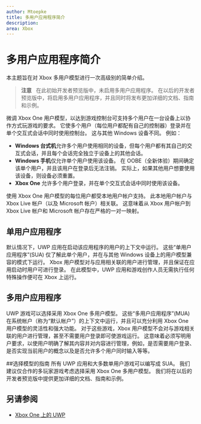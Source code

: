```yaml
---
author: Mtoepke
title: 多用户应用程序简介
description: 
area: Xbox
---
```


# 多用户应用程序简介

本主题旨在对 Xbox 多用户模型进行一次高级别的简单介绍。

> **注意** &nbsp;&nbsp;在此初始开发者预览版中，未启用多用户应用程序。 在以后的开发者预览版中，将启用多用户应用程序，并且同时将发布更加详细的文档、指南和示例。 

微调 Xbox One 用户模型，以达到游戏控制台可支持多个用户在一台设备上以协作方式玩游戏的要求。 
它使多个用户（每位用户都配有自己的控制器）登录并在单个交互式会话中同时使用控制台。 
这与其他 Windows 设备不同。 例如：
* **Windows 台式机**允许多个用户使用相同的设备，但每个用户都有其自己的交互式会话，并且每个会话完全独立于设备上的其他会话。
* **Windows 手机**仅允许单个用户使用该设备。 在 OOBE（全新体验）期间确定该单个用户，并且该用户在登录后无法注销。 实际上，如果其他用户想要使用该设备，则设备必须重置。 
* **Xbox One** 允许多个用户登录，并在单个交互式会话中同时使用该设备。

使用 Xbox One 用户模型的每位用户都受本地用户帐户支持。 
此本地用户帐户与 Xbox Live 帐户（以及 Microsoft 帐户）相关联。 
这意味着从 Xbox 用户帐户到 Xbox Live 帐户和 Microsoft 帐户存在严格的一对一映射。

## 单用户应用程序
默认情况下，UWP 应用在启动该应用程序的用户的上下文中运行。 
这些“单用户应用程序”(SUA) 仅了解此单个用户，并在与其他 Windows 设备上的用户模型兼容的模式下运行。 
Xbox 用户模型对与应用相关联的用户进行管理，并且保证在应用启动时用户可进行登录。 
在此模型中，UWP 应用和游戏创作人员无需执行任何特殊操作便可在 Xbox 上运行。 

## 多用户应用程序
UWP 游戏可以选择采用 Xbox One 多用户模型。 
这些“多用户应用程序”(MUA) 在系统帐户（称为“默认帐户”）的上下文中运行，并且可以充分利用 Xbox One 用户模型的灵活性和强大功能。 
对于这些游戏，Xbox 用户模型不会对与游戏相关联的用户进行管理，甚至不需要用户登录即可使游戏运行。 
这意味着必须写明用户要求，以使用户明确了解其内容并对内容进行管理，例如，是否需要用户登录、是否实现当前用户的概念以及是否允许多个用户同时输入等等。

##选择模型的指南 所有 UWP 应用和大多数单用户游戏可以编写成 SUA。 
我们建议仅合作的多玩家游戏考虑选择采用 Xbox One 多用户模型。 
我们将在以后的开发者预览版中提供更加详细的文档、指南和示例。

## 另请参阅
- [Xbox One 上的 UWP](index.md)


<!--HONumber=May16_HO2-->


